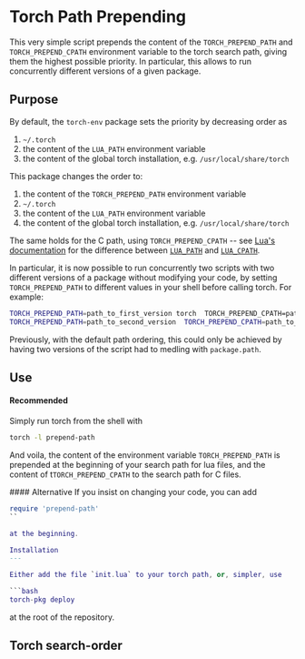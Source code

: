 Torch Path Prepending
======

This very simple script prepends the content of the `TORCH_PREPEND_PATH` and `TORCH_PREPEND_CPATH` environment variable to the torch search path, giving them the highest possible priority.
In particular, this allows to run concurrently different versions of a given package.

Purpose
---
By default, the `torch-env` package sets the priority by decreasing order as

1. `~/.torch`
2. the content of the `LUA_PATH` environment variable
3. the content of the global torch installation, e.g. `/usr/local/share/torch`

This package changes the order to:

1. the content of the `TORCH_PREPEND_PATH` environment variable
1. `~/.torch`
2. the content of the `LUA_PATH` environment variable
3. the content of the global torch installation, e.g. `/usr/local/share/torch`

The same holds for the C path, using `TORCH_PREPEND_CPATH` -- see [Lua's documentation](http://www.lua.org/manual/5.2/manual.html#pdf-package.cpath) for the difference between [`LUA_PATH`](http://www.lua.org/manual/5.2/manual.html#pdf-package.path) and [`LUA_CPATH`](http://www.lua.org/manual/5.2/manual.html#pdf-package.cpath).

In particular, it is now possible to run concurrently two scripts with two different versions of a package without modifying your code, by setting `TORCH_PREPEND_PATH` to different values in your shell before calling torch. For example:

```bash
TORCH_PREPEND_PATH=path_to_first_version torch  TORCH_PREPEND_CPATH=path_to_libfiles_of_first_version -l prepend-path myscript.lua &
TORCH_PREPEND_PATH=path_to_second_version  TORCH_PREPEND_CPATH=path_to_libfiles_of_first_version torch -l prepend-path myscript.lua &
```

Previously, with the default path ordering, this could only be achieved by having two versions of the script had to medling with `package.path`.

Use
---
#### Recommended 

Simply run torch from the shell with

```bash
torch -l prepend-path
```

And voila, the content of the environment variable `TORCH_PREPEND_PATH` is prepended at the beginning of your search path for lua files, and the content of t`TORCH_PREPEND_CPATH` to the search path for C files.


#### Alternative
If you insist on changing your code, you can add

```lua
require 'prepend-path'
``

at the beginning.

Installation
---

Either add the file `init.lua` to your torch path, or, simpler, use

```bash
torch-pkg deploy
```

at the root of the repository.


Torch search-order
----

